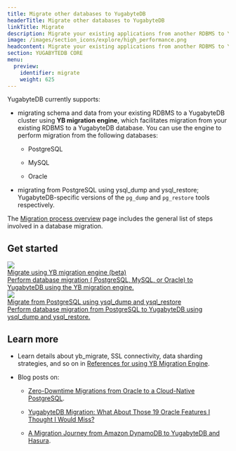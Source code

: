 ```yaml
---
title: Migrate other databases to YugabyteDB
headerTitle: Migrate other databases to YugabyteDB
linkTitle: Migrate
description: Migrate your existing applications from another RDBMS to YugabyteDB.
image: /images/section_icons/explore/high_performance.png
headcontent: Migrate your existing applications from another RDBMS to YugabyteDB.
section: YUGABYTEDB CORE
menu:
  preview:
    identifier: migrate
    weight: 625
---
```


<!-- <div class="row">
  <div class="col-12 col-md-6 col-lg-12 col-xl-6">
    <a class="section-link icon-offset" href="db-migration-engine/">
      <div class="head">
        <img class="icon" src="/images/section_icons/explore/high_performance.png" aria-hidden="true" />
        <div class="title">Database migration engine</div>
      </div>
      <div class="body">
        Use the yb_migrate database engine to migrate data and applications from other databases to YugabyteDB.
      </div>
    </a>
  </div>

  <div class="col-12 col-md-6 col-lg-12 col-xl-6">
    <a class="section-link icon-offset" href="migration-process-overview/">
      <div class="head">
        <img class="icon" src="/images/section_icons/explore/high_performance.png" aria-hidden="true" />
        <div class="title">Migration process</div>
      </div>
      <div class="body">
        An overview of the migration process to YugabyteDB.
      </div>
    </a>
  </div>

  <div class="col-12 col-md-6 col-lg-12 col-xl-6">
    <a class="section-link icon-offset" href="migrate-from-postgresql/">
      <div class="head">
        <img class="icon" src="/images/section_icons/explore/high_performance.png" aria-hidden="true" />
        <div class="title">Migrate from PostgreSQL</div>
      </div>
      <div class="body">
        Migrate your PostgreSQL data and applications to YugabyteDB.
      </div>
    </a>
  </div>
</div> -->

YugabyteDB currently supports:

- migrating schema and data from your existing RDBMS to a YugabyteDB cluster using  **YB migration engine**, which facilitates migration from your existing RDBMS to a YugabyteDB database. You can use the engine to perform migration from the following databases:

  - PostgreSQL

  - MySQL

  - Oracle

- migrating from PostgreSQL using ysql_dump and ysql_restore; YugabyteDB-specific versions of the `pg_dump` and `pg_restore` tools respectively.

The [Migration process overview](../migrate/migration-process-overview/) page includes the general list of steps involved in a database migration.

## Get started

<!-- - Refer to [Migrate using YB migration engine](../migrate/db-migration-process/), to get started with database migration using the YB migration engine. -->

<!-- - Refer to [Migrate from PostgreSQL using ysql_dump and ysql_restore](../migrate/migrate-from-postgresql/) to migrate from PostgreSQL to YugabyteDB. -->

<div class="row">
 <div class="col-12 col-md-6 col-lg-12 col-xl-6">
    <a class="section-link icon-offset" href="yb-migration-engine/">
      <div class="head">
        <img class="icon" src="/images/section_icons/explore/high_performance.png" aria-hidden="true" />
        <div class="title">Migrate using YB migration engine (beta) </div>
      </div>
      <div class="body">
        Perform database migration ( PostgreSQL, MySQL, or Oracle) to YugabyteDB using the YB migration engine.
      </div>
    </a>
  </div>
  <div class="col-12 col-md-6 col-lg-12 col-xl-6">
    <a class="section-link icon-offset" href="migrate-from-postgresql/">
      <div class="head">
        <img class="icon" src="/images/section_icons/explore/high_performance.png" aria-hidden="true" />
        <div class="title">Migrate from PostgreSQL using ysql_dump and ysql_restore</div>
      </div>
      <div class="body">
        Perform database migration from PostgreSQL to YugabyteDB using ysql_dump and ysql_restore.
      </div>
    </a>
  </div>
</div>

## Learn more

- Learn details about yb_migrate, SSL connectivity, data sharding strategies, and so on in [References for using YB Migration Engine](../reference/connectors/yb-migration-reference/).

- Blog posts on:

  - [Zero-Downtime Migrations from Oracle to a Cloud-Native PostgreSQL](https://blog.yugabyte.com/zero-downtime-migrations-from-oracle-to-a-cloud-native-postgresql/).

  - [YugabyteDB Migration: What About Those 19 Oracle Features I Thought I Would Miss?](https://blog.yugabyte.com/oracle-versus-yugabytedb/)

  - [A Migration Journey from Amazon DynamoDB to YugabyteDB and Hasura](https://blog.yugabyte.com/distributed-sql-summit-recap-a-migration-journey-from-amazon-dynamodb-to-yugabytedb-and-hasura/).
